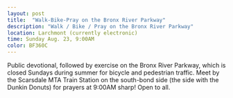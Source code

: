 ```yaml
---
layout: post
title:  "Walk-Bike-Pray on the Bronx River Parkway"
description: "Walk / Bike / Pray on the Bronx River Parkway"
location: Larchmont (currently electronic)
time: Sunday Aug. 23, 9:00AM
color: BF360C
---
```

Public devotional, followed by exercise on the Bronx River Parkway, which is closed
Sundays during summer for bicycle and pedestrian traffic. Meet by the Scarsdale MTA
Train Station on the south-bond side (the side with the Dunkin Donuts) for prayers
at 9:00AM sharp! Open to all.
